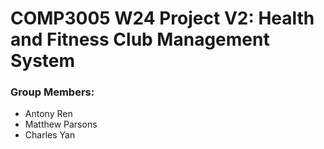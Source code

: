 # COMP3005 W24 Project V2: Health and Fitness Club Management System

### Group Members:
  - Antony Ren
  - Matthew Parsons
  - Charles Yan
